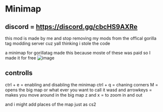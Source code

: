 # Minimap
## discord = https://discord.gg/cbcHS9AXRe


this mod is made by me and stop removing my mods from the offical gorilla tag modding server cuz yall thinking i stole the code

a minimap for gorillatag
made this because moste of these was paid so I made it for free
![image](https://github.com/user-attachments/assets/bdbff802-3714-482a-96f7-981e32190991)

## controlls 
ctrl + e = enabling and disabling the minimap
ctrl + q = chaning corners 
M = opens the big map or what ever you want to call it
wasd and arrowkeys = makes you move around in the big map
z and x = to zoom in and out

and i might add places of the map
just as cs2

